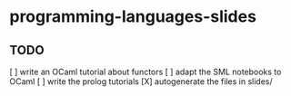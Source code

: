 # programming-languages-slides

## TODO

[ ] write an OCaml tutorial about functors
[ ] adapt the SML notebooks to OCaml
[ ] write the prolog tutorials
[X] autogenerate the files in slides/
